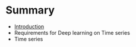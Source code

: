 # Summary

* [Introduction](README.md)
* Requirements for Deep learning on Time series
* Time series


